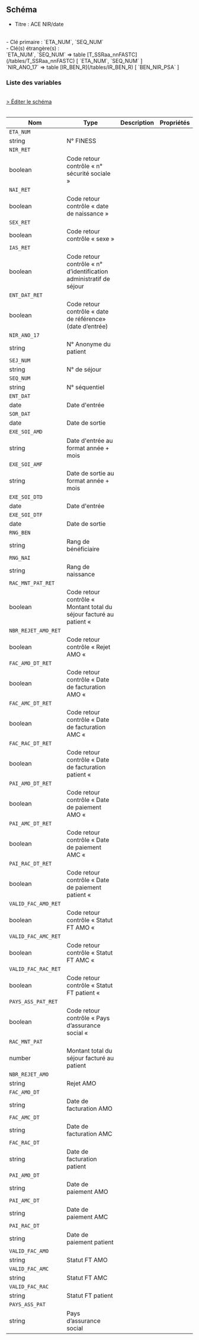 ## Schéma

- Titre : ACE NIR/date
<br />
- Clé primaire : `ETA_NUM`, `SEQ_NUM`
<br />
- Clé(s) étrangère(s) : <br />
`ETA_NUM`, `SEQ_NUM` => table [T_SSRaa_nnFASTC](/tables/T_SSRaa_nnFASTC) [ `ETA_NUM`, `SEQ_NUM` ]<br />
`NIR_ANO_17` => table [IR_BEN_R](/tables/IR_BEN_R) [ `BEN_NIR_PSA` ]<br />

### Liste des variables
<br />
<div>
    <a href="https://gitlab.com/healthdatahub/schema-snds/edit/master/schemas/PMSI/PMSI%20SSR/T_SSRaa_nnCSTC.json"  
    arget="_blank" rel="noopener noreferrer">> Éditer le schéma</a>
    <OutboundLink />
</div>
<br />

Nom|Type|Description|Propriétés
-|-|-|-
`ETA_NUM`|
string|N° FINESS||
`NIR_RET`|
boolean|Code retour contrôle « n° sécurité sociale »||
`NAI_RET`|
boolean|Code retour contrôle « date de naissance »||
`SEX_RET`|
boolean|Code retour contrôle « sexe »||
`IAS_RET`|
boolean|Code retour contrôle « n° d’identification administratif de séjour||
`ENT_DAT_RET`|
boolean|Code retour contrôle « date de référence» (date d’entrée)||
`NIR_ANO_17`|
string|N° Anonyme du patient||
`SEJ_NUM`|
string|N° de séjour||
`SEQ_NUM`|
string|N° séquentiel||
`ENT_DAT`|
date|Date d&#x27;entrée||
`SOR_DAT`|
date|Date de sortie||
`EXE_SOI_AMD`|
string|Date d&#x27;entrée au format année + mois||
`EXE_SOI_AMF`|
string|Date de sortie au format année + mois||
`EXE_SOI_DTD`|
date|Date d&#x27;entrée||
`EXE_SOI_DTF`|
date|Date de sortie||
`RNG_BEN`|
string|Rang de bénéficiaire||
`RNG_NAI`|
string|Rang de naissance||
`RAC_MNT_PAT_RET`|
boolean|Code retour contrôle « Montant total du séjour facturé au patient «||
`NBR_REJET_AMO_RET`|
boolean|Code retour contrôle « Rejet AMO «||
`FAC_AMO_DT_RET`|
boolean|Code retour contrôle « Date de facturation AMO «||
`FAC_AMC_DT_RET`|
boolean|Code retour contrôle « Date de facturation AMC «||
`FAC_RAC_DT_RET`|
boolean|Code retour contrôle « Date de facturation patient «||
`PAI_AMO_DT_RET`|
boolean|Code retour contrôle « Date de paiement AMO «||
`PAI_AMC_DT_RET`|
boolean|Code retour contrôle « Date de paiement AMC «||
`PAI_RAC_DT_RET`|
boolean|Code retour contrôle « Date de paiement patient «||
`VALID_FAC_AMO_RET`|
boolean|Code retour contrôle « Statut FT AMO «||
`VALID_FAC_AMC_RET`|
boolean|Code retour contrôle « Statut FT AMC «||
`VALID_FAC_RAC_RET`|
boolean|Code retour contrôle « Statut FT patient «||
`PAYS_ASS_PAT_RET`|
boolean|Code retour contrôle « Pays d’assurance social «||
`RAC_MNT_PAT`|
number|Montant total du séjour facturé au patient||
`NBR_REJET_AMO`|
string|Rejet AMO||
`FAC_AMO_DT`|
string|Date de facturation AMO||
`FAC_AMC_DT`|
string|Date de facturation AMC||
`FAC_RAC_DT`|
string|Date de facturation patient||
`PAI_AMO_DT`|
string|Date de paiement AMO||
`PAI_AMC_DT`|
string|Date de paiement AMC||
`PAI_RAC_DT`|
string|Date de paiement patient||
`VALID_FAC_AMO`|
string|Statut FT AMO||
`VALID_FAC_AMC`|
string|Statut FT AMC||
`VALID_FAC_RAC`|
string|Statut FT patient||
`PAYS_ASS_PAT`|
string|Pays d’assurance social||

